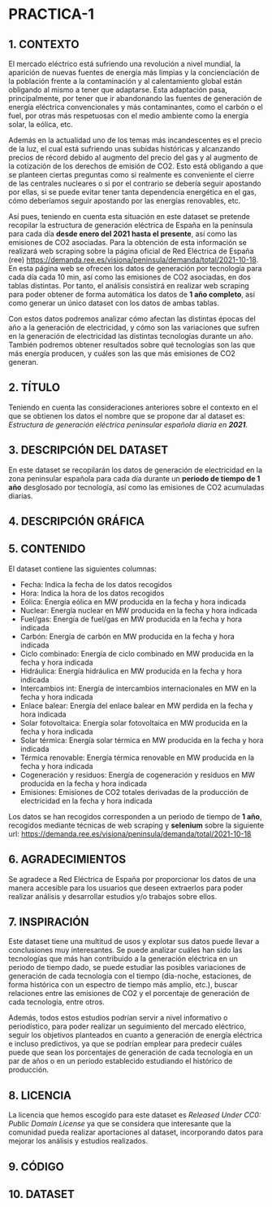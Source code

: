 # PRACTICA-1


## 1. CONTEXTO

El mercado eléctrico está sufriendo una revolución a nivel mundial, la aparición de nuevas fuentes de energía más limpias y la concienciación de la población frente a la contaminación y al calentamiento global están obligando al mismo a tener que adaptarse. Esta adaptación pasa, principalmente, por tener que ir abandonando las fuentes de generación de energía eléctrica convencionales y más contaminantes, como el carbón o el fuel, por otras más respetuosas con el medio ambiente como la energía solar, la eólica, etc.

Además en la actualidad uno de los temas más incandescentes es el precio de la luz, el cual está sufriendo unas subidas históricas y alcanzando precios de récord debido al augmento del precio del gas y al augmento de la cotización de los derechos de emisión de CO2. Esto está obligando a que se planteen ciertas preguntas como si realmente es conveniente el cierre de las centrales nucleares o si por el contrario se debería seguir apostando por ellas, si se puede evitar tener tanta dependencia energética en el gas, cómo deberíamos seguir apostando por las energías renovables, etc.

Así pues, teniendo en cuenta esta situación en este dataset se pretende recopilar la estructura de generación eléctrica de España en la península para cada día **desde enero del 2021 hasta el presente**, así como las emisiones de CO2 asociadas. Para la obtención de esta información se realizará web scraping sobre la página oficial de Red Eléctrica de España (ree) https://demanda.ree.es/visiona/peninsula/demanda/total/2021-10-18. En esta página web se ofrecen los datos de generación por tecnología para cada día cada 10 min, así como las emisiones de CO2 asociadas, en dos tablas distintas. Por tanto, el análisis consistirá en realizar web scraping para poder obtener de forma automática los datos de **1 año completo**, así como generar un único dataset con los datos de ambas tablas.

Con estos datos podremos analizar cómo afectan las distintas épocas del año a la generación de electricidad, y cómo son las variaciones que sufren en la generación de electricidad las distintas tecnologías durante un año. También podremos obtener resultados sobre qué tecnologías son las que más energía producen, y cuáles son las que más emisiones de CO2 generan.


## 2. TÍTULO

Teniendo en cuenta las consideraciones anteriores sobre el contexto en el que se obtienen los datos el nombre que se propone dar al dataset es: *Estructura de generación eléctrica peninsular española diaria en **2021***.


## 3. DESCRIPCIÓN DEL DATASET

En este dataset se recopilarán los datos de generación de electricidad en la zona peninsular española para cada día durante un **periodo de tiempo de 1 año** desglosado por tecnología, así como las emisiones de CO2 acumuladas diarias.


## 4. DESCRIPCIÓN GRÁFICA


## 5. CONTENIDO

El dataset contiene las siguientes columnas:
- Fecha: Indica la fecha de los datos recogidos
- Hora: Indica la hora de los datos recogidos
- Eólica: Energía eólica en MW producida en la fecha y hora indicada
- Nuclear: Energía nuclear en MW producida en la fecha y hora indicada
- Fuel/gas: Energía de fuel/gas en MW producida en la fecha y hora indicada
- Carbón: Energía de carbón en MW producida en la fecha y hora indicada
- Ciclo combinado: Energía de ciclo combinado en MW producida en la fecha y hora indicada
- Hidráulica: Energía hidráulica en MW producida en la fecha y hora indicada
- Intercambios int: Energía de intercambios internacionales en MW en la fecha y hora indicada
- Enlace balear: Energía del enlace balear en MW perdida en la fecha y hora indicada
- Solar fotovoltaica: Energía solar fotovoltaica en MW producida en la fecha y hora indicada
- Solar térmica: Energía solar térmica en MW producida en la fecha y hora indicada
- Térmica renovable: Energía térmica renovable en MW producida en la fecha y hora indicada
- Cogeneración y residuos: Energía de cogeneración y residuos en MW producida en la fecha y hora indicada
- Emisiones: Emisiones de CO2 totales derivadas de la producción de electricidad en la fecha y hora indicada

Los datos se han recogidos corresponden a un periodo de tiempo de **1 año**, recogidos mediante técnicas de web scraping y **selenium** sobre la siguiente url: https://demanda.ree.es/visiona/peninsula/demanda/total/2021-10-18


## 6. AGRADECIMIENTOS

Se agradece a Red Eléctrica de España por proporcionar los datos de una manera accesible para los usuarios que deseen extraerlos para poder realizar análisis y desarrollar estudios y/o trabajos sobre ellos.


## 7. INSPIRACIÓN

Este dataset tiene una multitud de usos y explotar sus datos puede llevar a conclusiones muy interesantes. Se puede analizar cuáles han sido las tecnologías que más han contribuido a la generación eléctrica en un periodo de tiempo dado, se puede estudiar las posibles variaciones de generación de cada tecnología con el tiempo (día-noche, estaciones, de forma histórica con un espectro de tiempo más amplio, etc.), buscar relaciones entre las emisiones de CO2 y el porcentaje de generación de cada tecnología, entre otros.

Además, todos estos estudios podrían servir a nivel informativo o periodístico, para poder realizar un seguimiento del mercado eléctrico, seguir los objetivos planteados en cuanto a generación de energía eléctrica e incluso predictivos, ya que se podrían emplear para predecir cuáles puede que sean los porcentajes de generación de cada tecnología en un par de años o en un periodo establecido estudiando el histórico de producción.


## 8. LICENCIA

La licencia que hemos escogido para este dataset es *Released Under CC0: Public Domain License* ya que se considera que interesante que la comunidad pueda realizar aportaciones al dataset, incorporando datos para mejorar los análisis y estudios realizados.


## 9. CÓDIGO




## 10. DATASET


